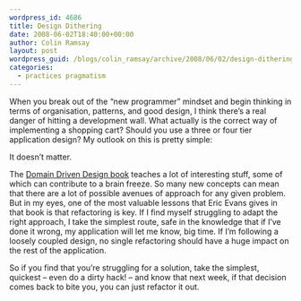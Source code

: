 ```yaml
---
wordpress_id: 4686
title: Design Dithering
date: 2008-06-02T18:40:00+00:00
author: Colin Ramsay
layout: post
wordpress_guid: /blogs/colin_ramsay/archive/2008/06/02/design-dithering.aspx
categories:
  - practices pragmatism
---
```

When you break out of the &#8220;new programmer&#8221; mindset and begin thinking in terms of organisation, patterns, and good design, I think there&#8217;s a real danger of hitting a development wall. What actually is the correct way of implementing a shopping cart? Should you use a three or four tier application design? My outlook on this is pretty simple:

It doesn&#8217;t matter.

The [Domain Driven Design book](http://www.domaindrivendesign.org/books/index.html#DDD) teaches a lot of interesting stuff, some of which can contribute to a brain freeze. So many new concepts can mean that there are a lot of possible avenues of approach for any given problem. But in my eyes, one of the most valuable lessons that Eric Evans gives in that book is that refactoring is key. If I find myself struggling to adapt the right approach, I take the simplest route, safe in the knowledge that if I&#8217;ve done it wrong, my application will let me know, big time. If I&#8217;m following a loosely coupled design, no single refactoring should have a huge impact on the rest of the application.

So if you find that you&#8217;re struggling for a solution, take the simplest, quickest &#8211; even do a dirty hack! &#8211; and know that next week, if that decision comes back to bite you, you can just refactor it out.